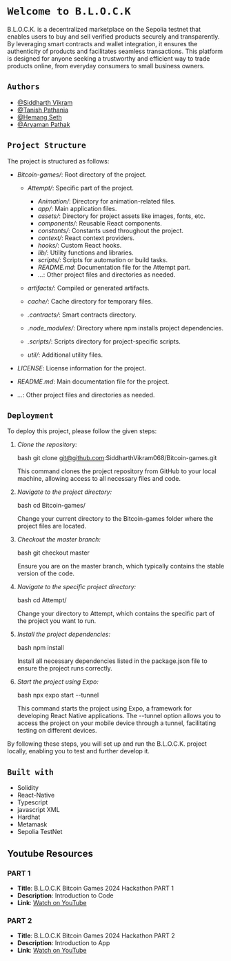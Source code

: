 # `Welcome to B.L.O.C.K`

B.L.O.C.K. is a decentralized marketplace on the Sepolia testnet that enables users to buy and sell verified products securely and transparently. By leveraging smart contracts and wallet integration, it ensures the authenticity of products and facilitates seamless transactions. This platform is designed for anyone seeking a trustworthy and efficient way to trade products online, from everyday consumers to small business owners.




## `Authors`

- [@Siddharth Vikram](https://github.com/SiddharthVikram068)
- [@Tanish Pathania](https://github.com/Tanish-pat)
- [@Hemang Seth](https://github.com/Hemang-2004)
- [@Aryaman Pathak](https://github.com/aryamanpathak2022)

## `Project Structure`

The project is structured as follows:

- *Bitcoin-games/*: Root directory of the project.

  - *Attempt/*: Specific part of the project.

    - *Animation/*: Directory for animation-related files.
    - *app/*: Main application files.
    - *assets/*: Directory for project assets like images, fonts, etc.
    - *components/*: Reusable React components.
    - *constants/*: Constants used throughout the project.
    - *context/*: React context providers.
    - *hooks/*: Custom React hooks.
    - *lib/*: Utility functions and libraries.
    - *scripts/*: Scripts for automation or build tasks.
    - *README.md*: Documentation file for the Attempt part.
    - *...*: Other project files and directories as needed.

  - *artifacts/*: Compiled or generated artifacts.

  - *cache/*: Cache directory for temporary files.

  - *.contracts/*: Smart contracts directory.

  - *.node_modules/*: Directory where npm installs project dependencies.

  - *.scripts/*: Scripts directory for project-specific scripts.

  - *util/*: Additional utility files.

- *LICENSE*: License information for the project.

- *README.md*: Main documentation file for the project.

- *...*: Other project files and directories as needed.
## `Deployment`

To deploy this project, please follow the given steps:

1. *Clone the repository:*

    bash
    git clone git@github.com:SiddharthVikram068/Bitcoin-games.git
    

    This command clones the project repository from GitHub to your local machine, allowing access to all necessary files and code.

2. *Navigate to the project directory:*

    bash
    cd Bitcoin-games/
    

    Change your current directory to the Bitcoin-games folder where the project files are located.

3. *Checkout the master branch:*

    bash
    git checkout master
    

    Ensure you are on the master branch, which typically contains the stable version of the code.

4. *Navigate to the specific project directory:*

    bash
    cd Attempt/
    

    Change your directory to Attempt, which contains the specific part of the project you want to run.

5. *Install the project dependencies:*

    bash
    npm install
    

    Install all necessary dependencies listed in the package.json file to ensure the project runs correctly.

6. *Start the project using Expo:*

    bash
    npx expo start --tunnel
    

    This command starts the project using Expo, a framework for developing React Native applications. The --tunnel option allows you to access the project on your mobile device through a tunnel, facilitating testing on different devices.

By following these steps, you will set up and run the B.L.O.C.K. project locally, enabling you to test and further develop it.

## `Built with`

- Solidity
- React-Native
- Typescript
- javascript XML
- Hardhat
- Metamask
- Sepolia TestNet

## Youtube Resources

### PART 1
- **Title**:  B.L.O.C.K Bitcoin Games 2024 Hackathon PART 1
- **Description**: Introduction to Code 
- **Link**: [Watch on YouTube](https://www.youtube.com/watch?v=fgdHFqUbhwM)

### PART 2
- **Title**:  B.L.O.C.K Bitcoin Games 2024 Hackathon PART 2 
- **Description**: Introduction to App
- **Link**: [Watch on YouTube](https://www.youtube.com/watch?v=-57fJBw1Ltw)
